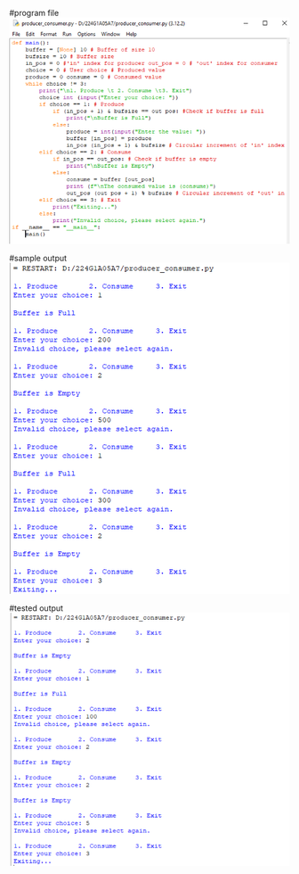 #program file
![program file](producer_consumerprogram.PNG)

#sample output
![sample output](producer_consumer_sampleoutput.PNG)

#tested output
![tested output](producer_consumer_testedoutput.PNG)
